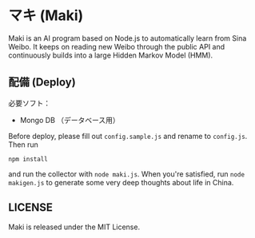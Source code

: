 マキ (Maki)
============
Maki is an AI program based on Node.js to automatically learn from Sina Weibo. 
It keeps on reading new Weibo through the public API and continuously builds 
into a large Hidden Markov Model (HMM). 

配備 (Deploy)
------------
必要ソフト：
- Mongo DB （データベース用）


Before deploy, please fill out `config.sample.js` and rename to `config.js`. 
Then run 

    npm install

and run the collector with `node maki.js`. When you're satisfied, run 
`node makigen.js` to generate some very deep thoughts about life in China.


LICENSE
------------
Maki is released under the MIT License.
